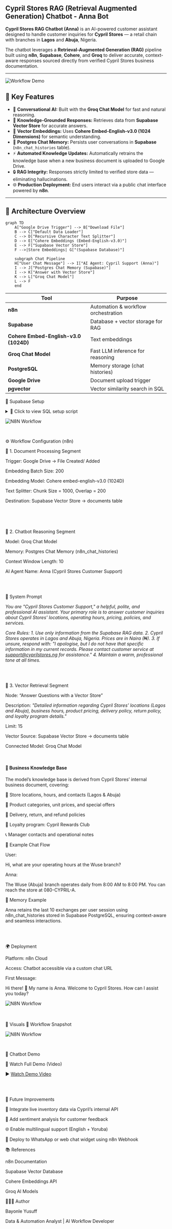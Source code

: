 ## Cypril Stores RAG (Retrieval Augmented Generation) Chatbot - Anna Bot

**Cypril Stores RAG Chatbot (Anna)** is an AI-powered customer assistant designed to handle customer inquiries for **Cypril Stores** — a retail chain with branches in **Lagos** and **Abuja**, Nigeria.

The chatbot leverages a **Retrieval-Augmented Generation (RAG)** pipeline built using **n8n**, **Supabase**, **Cohere**, and **Groq** to deliver accurate, context-aware responses sourced directly from verified Cypril Stores business documentation.

---

![Workflow Demo](demo_rag_bot.gif)  


## 🚀 Key Features

- 💬 **Conversational AI:** Built with the **Groq Chat Model** for fast and natural reasoning.  
- 🧾 **Knowledge-Grounded Responses:** Retrieves data from **Supabase Vector Store** for accurate answers.  
- 🧩 **Vector Embeddings:** Uses **Cohere Embed-English-v3.0 (1024 Dimensions)** for semantic understanding.  
- 🧠 **Postgres Chat Memory:** Persists user conversations in **Supabase** (`n8n_chat_histories` table).  
- ⚡ **Automated Knowledge Updates:** Automatically retrains the knowledge base when a new business document is uploaded to Google Drive.  
- 🔒 **RAG Integrity:** Responses strictly limited to verified store data — eliminating hallucinations.  
- 🌐 **Production Deployment:** End users interact via a public chat interface powered by **n8n**.

---

## 🧩 Architecture Overview

```mermaid
graph TD
    A["Google Drive Trigger"] --> B["Download File"]
    B --> C["Default Data Loader"]
    C --> D["Recursive Character Text Splitter"]
    D --> E["Cohere Embeddings (Embed-English-v3.0)"]
    E --> F["Supabase Vector Store"]
    F -->|Store Embeddings| G["(Supabase Database)"]
    
    subgraph Chat Pipeline
    H["User Chat Message"] --> I["AI Agent: Cypril Support (Anna)"]
    I --> J["Postgres Chat Memory (Supabase)"]
    I --> K["Answer with Vector Store"]
    K --> L["Groq Chat Model"]
    L --> F
    end
```


| Tool                                  | Purpose                             |
| ------------------------------------- | ----------------------------------- |
| **n8n**                               | Automation & workflow orchestration |
| **Supabase**                          | Database + vector storage for RAG   |
| **Cohere Embed-English-v3.0 (1024D)** | Text embeddings                     |
| **Groq Chat Model**                   | Fast LLM inference for reasoning    |
| **PostgreSQL**                        | Memory storage (chat histories)     |
| **Google Drive**                      | Document upload trigger             |
| **pgvector**                          | Vector similarity search in SQL     |





🧮 Supabase Setup
<details> <summary>📜 Click to view SQL setup script</summary>

```sql
-- Enable pgvector extension
CREATE EXTENSION vector;

-- Create table to store document embeddings
CREATE TABLE documents (
  id BIGSERIAL PRIMARY KEY,
  content TEXT,
  metadata JSONB,
  embedding VECTOR(1024)
);

-- Function to perform similarity search
CREATE FUNCTION match_documents (
  query_embedding VECTOR(1024),
  match_count INT DEFAULT NULL,
  filter JSONB DEFAULT '{}'
)
RETURNS TABLE (
  id BIGINT,
  content TEXT,
  metadata JSONB,
  similarity FLOAT
)
LANGUAGE plpgsql
AS $$
#variable_conflict use_column
BEGIN
  RETURN QUERY
  SELECT
    id,
    content,
    metadata,
    1 - (documents.embedding <=> query_embedding) AS similarity
  FROM documents
  WHERE metadata @> filter
  ORDER BY documents.embedding <=> query_embedding
  LIMIT match_count;
END;
$$;
```
</details>





![N8N Workflow](N8N_workflow.png)



<br>

⚙️ Workflow Configuration (n8n)

🔹 1. Document Processing Segment

Trigger: Google Drive → File Created/ Added

Embedding Batch Size: 200

Embedding Model: Cohere embed-english-v3.0 (1024D)

Text Splitter: Chunk Size = 1000, Overlap = 200

Destination: Supabase Vector Store → documents table

<br>
<br><br>



🔹 2. Chatbot Reasoning Segment

Model: Groq Chat Model

Memory: Postgres Chat Memory (n8n_chat_histories)

Context Window Length: 10

AI Agent Name: Anna (Cypril Stores Customer Support)


<br>
<br>

🧠 System Prompt

*You are "Cypril Stores Customer Support," a helpful, polite, and professional AI assistant.
Your primary role is to answer customer inquiries about Cypril Stores' locations, operating hours,
pricing, policies, and services.*

*Core Rules:*
*1. Use only information from the Supabase RAG data.
2. Cypril Stores operates in Lagos and Abuja, Nigeria. Prices are in Naira (₦).
3. If unsure, respond with: 
   "I apologise, but I do not have that specific information in my current records.
    Please contact customer service at support@cyprilstores.ng for assistance."
4. Maintain a warm, professional tone at all times.*



<br>
<br>

🔹 3. Vector Retrieval Segment

Node: “Answer Questions with a Vector Store”

Description: 
*"Detailed information regarding Cypril Stores’ locations (Lagos and Abuja), business hours, product pricing, delivery policy, return policy, and loyalty program details."*

Limit: 15

Vector Source: Supabase Vector Store → documents table

Connected Model: Groq Chat Model

<br>

#### 🧾 Business Knowledge Base

The model’s knowledge base is derived from Cypril Stores’ internal business document, covering:

🏬 Store locations, hours, and contacts (Lagos & Abuja)

🛒 Product categories, unit prices, and special offers

🚚 Delivery, return, and refund policies

🎁 Loyalty program: Cypril Rewards Club

📞 Manager contacts and operational notes


💬 Example Chat Flow

User:

Hi, what are your operating hours at the Wuse branch?

Anna:

The Wuse (Abuja) branch operates daily from 8:00 AM to 8:00 PM.
You can reach the store at 080-CYPRIL-A.


🧠 Memory Example

Anna retains the last 10 exchanges per user session using n8n_chat_histories stored in Supabase PostgreSQL, ensuring context-aware and seamless interactions.


<br>
<br>

🌍 Deployment

Platform: n8n Cloud

Access: Chatbot accessible via a custom chat URL

First Message:

Hi there! 👋
My name is Anna. Welcome to Cypril Stores. How can I assist you today?

![N8N Workflow](chat_interface_one.png)

<br>
<br>
📸 Visuals
🧠 Workflow Snapshot

![N8N Workflow](chat_interface_two.png)

<br>

💬 Chatbot Demo

🎥 Watch Full Demo (Video)

▶️ [Watch Demo Video](https://drive.google.com/file/d/10tVfV7U84uPMFgEjf2QDb03o13hIOUoh/view)



<br>
<br>

🧩 Future Improvements

🔗 Integrate live inventory data via Cypril’s internal API

💬 Add sentiment analysis for customer feedback

🌐 Enable multilingual support (English + Yoruba)

📱 Deploy to WhatsApp or web chat widget using n8n Webhook

📚 References

n8n Documentation

Supabase Vector Database

Cohere Embeddings API

Groq AI Models

👩🏽‍💻 Author

Bayonle Yusuff

Data & Automation Analyst | AI Workflow Developer



